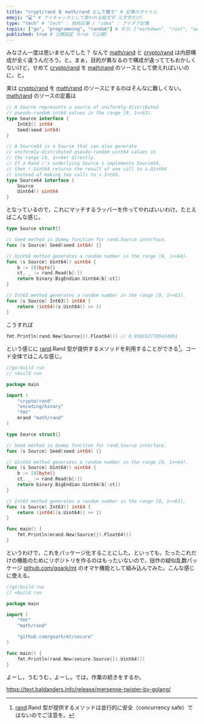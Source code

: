 ```yaml
---
title: "crypt/rand を math/rand として使う" # 記事のタイトル
emoji: "💻" # アイキャッチとして使われる絵文字（1文字だけ）
type: "tech" # "tech" : 技術記事 / "idea" : アイデア記事
topics: ["go", "programming", "random"] # タグ。["markdown", "rust", "aws"] のように指定する
published: true # 公開設定（true で公開）
---
```


みなさん一度は思いませんでした？ なんで [math/rand] と [crypto/rand] は内部構成が全く違うんだろう，と。まぁ，目的が異なるので構成が違っててもおかしくないけど，せめて [crypto/rand] を [math/rand] のソースとして使えればいいのに，と。

実は [crypto/rand] を [math/rand] のソースにするのはそんなに難しくない。 [math/rand] のソースの定義は

```go:math/rand/rand.go
// A Source represents a source of uniformly-distributed
// pseudo-random int64 values in the range [0, 1<<63).
type Source interface {
    Int63() int64
    Seed(seed int64)
}

// A Source64 is a Source that can also generate
// uniformly-distributed pseudo-random uint64 values in
// the range [0, 1<<64) directly.
// If a Rand r's underlying Source s implements Source64,
// then r.Uint64 returns the result of one call to s.Uint64
// instead of making two calls to s.Int63.
type Source64 interface {
    Source
    Uint64() uint64
}
```

となっているので，これにマッチするラッパーを作ってやればいいわけ。たとえばこんな感じ。

```go:sample.go
type Source struct{}

// Seed method is dummy function for rand.Source interface.
func (s Source) Seed(seed int64) {}

// Uint64 method generates a random number in the range [0, 1<<64).
func (s Source) Uint64() uint64 {
    b := [8]byte{}
    ct, _ := rand.Read(b[:])
    return binary.BigEndian.Uint64(b[:ct])
}

// Int63 method generates a random number in the range [0, 1<<63).
func (s Source) Int63() int64 {
    return (int64)(s.Uint64() >> 1)
}
```

こうすれば

```go:sample.go
fmt.Println(rand.New(Source{}).Float64()) // 0.9581627789424901
```

という感じに [rand][math/rand].Rand 型が提供するメソッドを利用することができる[^cs1]。コード全体ではこんな感じ。

[^cs1]: [rand][math/rand].Rand 型が提供するメソッドは並行的に安全（concurrency safe）ではないのでご注意を。

```go:sample.go
//go:build run
// +build run

package main

import (
    "crypto/rand"
    "encoding/binary"
    "fmt"
    mrand "math/rand"
)

type Source struct{}

// Seed method is dummy function for rand.Source interface.
func (s Source) Seed(seed int64) {}

// Uint64 method generates a random number in the range [0, 1<<64).
func (s Source) Uint64() uint64 {
    b := [8]byte{}
    ct, _ := rand.Read(b[:])
    return binary.BigEndian.Uint64(b[:ct])
}

// Int63 method generates a random number in the range [0, 1<<63).
func (s Source) Int63() int64 {
    return (int64)(s.Uint64() >> 1)
}

func main() {
    fmt.Println(mrand.New(Source{}).Float64())
}
```

というわけで，これをパッケージ化することにした。といっても，たったこれだけの機能のためにリポジトリを作るのはもったいないので，拙作の疑似乱数パッケージ [github.com/goark/mt] のオマケ機能として組み込んでみた。こんな感じに使える。

```go
//go:build run
// +build run

package main

import (
    "fmt"
    "math/rand"

    "github.com/goark/mt/secure"
)

func main() {
    fmt.Println(rand.New(secure.Source{}).Uint64())
}
```

よーし，うむうむ，よーし。では，作業の続きをするか。

https://text.baldanders.info/release/mersenne-twister-by-golang/

[Go]: https://golang.org/ "The Go Programming Language"
[crypto/rand]: https://pkg.go.dev/crypto/rand "rand package - crypto/rand - pkg.go.dev"
[math/rand]: https://pkg.go.dev/math/rand "rand package - math/rand - pkg.go.dev"
[github.com/goark/mt]: https://github.com/goark/mt "goark/mt: Mersenne Twister; Pseudo Random Number Generator, Implemented by Golang"
